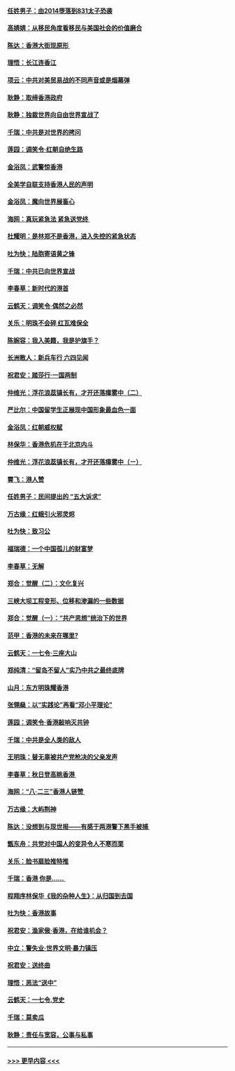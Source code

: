#### [任姓男子：由2014堕落到831太子恐袭](../pages/nsc993/n11496683.md?t=09040001) 
#### [高婧婧：从移民角度看移民与美国社会的价值磨合](../pages/nsc993/n11495757.md?t=09040001) 
#### [陈达：香港大街现原形 ](../pages/nsc993/n11495441.md?t=09040001) 
#### [理悟：长江连香江](../pages/nsc993/n11495377.md?t=09040001) 
#### [项云：中共对美贸易战的不同声音或是烟幕弹](../pages/nsc993/n11494929.md?t=09040001) 
#### [耿静：取缔香港政府](../pages/nsc993/n11494218.md?t=09040001) 
#### [耿静：独裁世界向自由世界宣战了](../pages/nsc993/n11494190.md?t=09040001) 
#### [千瑞：中共是对世界的拷问](../pages/nsc993/n11493021.md?t=09040001) 
#### [莲园：调笑令‧红朝自绝生路](../pages/nsc993/n11493011.md?t=09040001) 
#### [金浴凤：武警惊香港](../pages/nsc993/n11492994.md?t=09040001) 
#### [全美学自联支持香港人民的声明](../pages/nsc993/n11492630.md?t=09040001) 
#### [金浴凤：魔向世界展畜心](../pages/nsc993/n11492599.md?t=09040001) 
#### [海网：真玩紧急法 紧急送党终 ](../pages/nsc993/n11492535.md?t=09040001) 
#### [杜耀明：是林郑不是香港，进入失控的紧急状态](../pages/nsc993/n11491420.md?t=09040001) 
#### [吐为快：陆胞寄语黄之锋](../pages/nsc993/n11491117.md?t=09040001) 
#### [千瑞：中共已向世界宣战](../pages/nsc993/n11490123.md?t=09040001) 
#### [李春草：新时代的港首](../pages/nsc993/n11489864.md?t=09040001) 
#### [云鹤天：调笑令·偶然之必然](../pages/nsc993/n11489701.md?t=09040001) 
#### [关乐：明珠不会碎 红瓦难保全](../pages/nsc993/n11489647.md?t=09040001) 
#### [陈婉容：我入美籍，我是护旗手？](../pages/nsc993/n11487908.md?t=09040001) 
#### [长洲散人：新兵车行 六四见闻](../pages/nsc993/n11487729.md?t=09040001) 
#### [祝君安：踏莎行‧一国两制](../pages/nsc993/n11487699.md?t=09040001) 
#### [仲维光：浮花浪蕊镇长有，才开还落瘴雾中（二）](../pages/nsc993/n11483286.md?t=09040001) 
#### [严比尔：中国留学生正展现中国形象最血色一面](../pages/nsc993/n11485145.md?t=09040001) 
#### [金浴凤：红朝威权赋](../pages/nsc993/n11485191.md?t=09040001) 
#### [林保华：香港危机在于北京内斗](../pages/nsc993/n11484593.md?t=09040001) 
#### [仲维光：浮花浪蕊镇长有，才开还落瘴雾中（ㄧ）](../pages/nsc993/n11483259.md?t=09040001) 
#### [霄飞：港人赞](../pages/nsc993/n11482957.md?t=09040001) 
#### [任姓男子：民间提出的 “五大诉求”](../pages/nsc993/n11482897.md?t=09040001) 
#### [万古缘：红蛾引火邪灵烬](../pages/nsc993/n11482886.md?t=09040001) 
#### [吐为快：致习公](../pages/nsc993/n11482867.md?t=09040001) 
#### [福瑞德：一个中国孤儿的财富梦](../pages/nsc993/n11482817.md?t=09040001) 
#### [李春草：无解](../pages/nsc993/n11482791.md?t=09040001) 
#### [郑合：觉醒（二）：文化复兴](../pages/nsc993/n11478025.md?t=09040001) 
#### [三峡大坝工程变形、位移和渗漏的一些数据](../pages/nsc993/n11478232.md?t=09040001) 
#### [郑合：觉醒（一）：“共产思想”统治下的世界](../pages/nsc993/n11477663.md?t=09040001) 
#### [范甲：香港的未来在哪里?](../pages/nsc993/n11477249.md?t=09040001) 
#### [云鹤天：一七令·三座大山](../pages/nsc993/n11477192.md?t=09040001) 
#### [郑纯清：“留岛不留人”实乃中共之最终底牌](../pages/nsc993/n11476160.md?t=09040001) 
#### [山月：东方明珠耀香港](../pages/nsc993/n11476077.md?t=09040001) 
#### [张翎燊：以“实践论”再看“邓小平理论”](../pages/nsc993/n11475733.md?t=09040001) 
#### [莲园：调笑令‧香港敲响灭共钟](../pages/nsc993/n11475723.md?t=09040001) 
#### [千瑞：中共是全人类的敌人](../pages/nsc993/n11475329.md?t=09040001) 
#### [王明珠：替无辜被共产党枪决的父亲发声](../pages/nsc993/n11474570.md?t=09040001) 
#### [李春草：秋日登高眺香港 ](../pages/nsc993/n11474491.md?t=09040001) 
#### [海网：“八·二三”香港人链赞 ](../pages/nsc993/n11474538.md?t=09040001) 
#### [万古缘：大屿荆神](../pages/nsc993/n11474401.md?t=09040001) 
#### [陈达：没想到与现世报——有感于两港警下黑手被捕 ](../pages/nsc993/n11472557.md?t=09040001) 
#### [甑东舟：共党对中国人的变异令人不寒而栗](../pages/nsc993/n11472496.md?t=09040001) 
#### [关乐：脸书扇脸推特推](../pages/nsc993/n11472488.md?t=09040001) 
#### [千瑞：香港  你是…… ](../pages/nsc993/n11472459.md?t=09040001) 
#### [程翔序林保华《我的杂种人生》：从归国到去国](../pages/nsc993/n11472369.md?t=09040001) 
#### [吐为快：香港故事](../pages/nsc993/n11471931.md?t=09040001) 
#### [祝君安：渔家傲‧香港，在给谁机会？](../pages/nsc993/n11469718.md?t=09040001) 
#### [中立：警失业‧世界文明‧暴力镇压](../pages/nsc993/n11467566.md?t=09040001) 
#### [祝君安：送终曲](../pages/nsc993/n11467546.md?t=09040001) 
#### [理悟：恶法“送中”](../pages/nsc993/n11467290.md?t=09040001) 
#### [云鹤天：一七令.党史](../pages/nsc993/n11464122.md?t=09040001) 
#### [千瑞：莫卖瓜](../pages/nsc993/n11463014.md?t=09040001) 
#### [耿静：责任与宽容，公事与私事](../pages/nsc993/n11462810.md?t=09040001) 

----
#### [ >>> 更早内容 <<< ](../indexes/nsc993-earlier.md)
